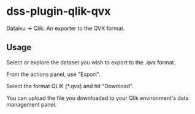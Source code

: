 # dss-plugin-qlik-qvx
Dataiku -> Qlik: An exporter to the QVX format.

## Usage
Select or explore the dataset you wish to export to the .qvx format.

From the actions panel, use "Export".

Select the format QLIK (\*.qvx) and hit "Download".

You can upload the file you downloaded to your Qlik environment's data management panel.
